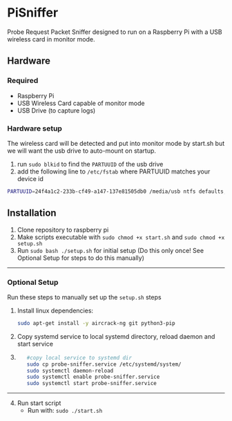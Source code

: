 # PiSniffer

Probe Request Packet Sniffer designed to run on a Raspberry Pi with a USB wireless card in monitor mode.

## Hardware

### Required
- Raspberry Pi
- USB Wireless Card capable of monitor mode
- USB Drive (to capture logs)

### Hardware setup

The wireless card will be detected and put into monitor mode by start.sh but we will want the usb drive to auto-mount on startup.
1. run `sudo blkid` to find the `PARTUUID` of the usb drive
2. add the following line to `/etc/fstab` where PARTUUID matches your device id

```bash
PARTUUID=24f4a1c2-233b-cf49-a147-137e81505db0 /media/usb ntfs defaults,auto,nofail,x-systemd,device-timeout=30, -o umask=000 0 0
```

## Installation

1. Clone repository to raspberry pi
2. Make scripts executable with `sudo chmod +x start.sh` and `sudo chmod +x setup.sh`
3. Run `sudo bash ./setup.sh` for initial setup (Do this only once! See Optional Setup for steps to do this manually)

---
### Optional Setup
Run these steps to manually set up the `setup.sh` steps
1. Install linux dependencies:

    ```bash
    sudo apt-get install -y aircrack-ng git python3-pip
    ```
2. Copy systemd service to local systemd directory, reload daemon and start service
3.
   ```bash
      #copy local service to systemd dir
      sudo cp probe-sniffer.service /etc/systemd/system/
      sudo systemctl daemon-reload
      sudo systemctl enable probe-sniffer.service
      sudo systemctl start probe-sniffer.service
    ```
---

4. Run start script
   - Run with: `sudo ./start.sh`
